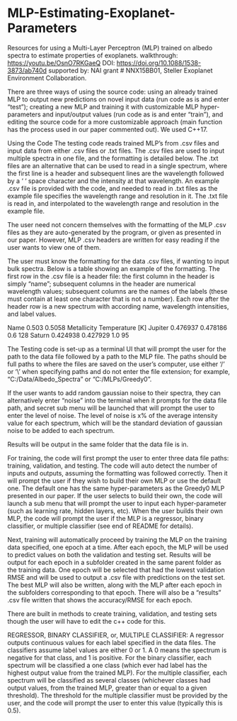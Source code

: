 # MLP-Estimating-Exoplanet-Parameters
Resources for using a Multi-Layer Perceptron (MLP) trained on albedo spectra to estimate properties of exoplanets. walkthrough: https://youtu.be/OsnO7RKGaeQ  DOI: https://doi.org/10.1088/1538-3873/ab740d supported by: NAI grant # NNX15BB01, Steller Exoplanet Environment Collaboration.

There are three ways of using the source code: using an already trained MLP to output new predictions on novel input data (run code as is and enter “test”); creating a new MLP and training it with customizable MLP hyper-parameters and input/output values (run code as is and enter “train”), and editing the source code for a more customizable approach (main function has the process used in our paper commented out). We used C++17.

Using the Code
The testing code reads trained MLP’s from .csv files and input data from either .csv files or .txt files. The .csv files are used to input multiple spectra in one file, and the formatting is detailed below. The .txt files are an alternative that can be used to read in a single spectrum, where the first line is a header and subsequent lines are the wavelength followed by a ‘ ‘ space character and the intensity at that wavelength. An example .csv file is provided with the code, and needed to read in .txt files as the example file specifies the wavelength range and resolution in it. The .txt file is read in, and interpolated to the wavelength range and resolution in the example file.

The user need not concern themselves with the formatting of the MLP .csv files as they are auto-generated by the program, or given as presented in our paper. However, MLP .csv headers are written for easy reading if the user wants to view one of them.

The user must know the formatting for the data .csv files, if wanting to input bulk spectra. Below is a table showing an example of the formatting. The first row in the .csv file is a header file: the first column in the header is simply “name”; subsequent columns in the header are numerical wavelength values; subsequent columns are the names of the labels (these must contain at least one character that is not a number). Each row after the header row is a new spectrum with according name, wavelength intensities, and label values.

Name	0.503	0.5058	Metallicity	Temperature [K]
Jupiter	0.476937	0.478186	0.6	128
Saturn	0.424938	0.427929	1.0	95

The Testing code is set-up as a terminal UI that will prompt the user for the path to the data file followed by a path to the MLP file. The paths should be full paths to where the files are saved on the user’s computer, use either ‘/’ or ‘\\’ when specifying paths and do not enter the file extension; for example, “C:/Data/Albedo_Spectra” or “C:/MLPs/Greedy0”.

If the user wants to add random gaussian noise to their spectra, they can alternatively enter “noise” into the terminal when it prompts for the data file path, and secret sub menu will be launched that will prompt the user to enter the level of noise. The level of noise is x% of the average intensity value for each spectrum, which will be the standard deviation of gaussian noise to be added to each spectrum.

Results will be output in the same folder that the data file is in.

For training, the code will first prompt the user to enter three data file paths: training, validation, and testing. The code will auto detect the number of inputs and outputs, assuming the formatting was followed correctly. Then it will prompt the user if they wish to build their own MLP or use the default one. The default one has the same hyper-parameters as the Greedy0 MLP presented in our paper. If the user selects to build their own, the code will launch a sub menu that will prompt the user to input each hyper-parameter (such as learning rate, hidden layers, etc). When the user builds their own MLP, the code will prompt the user if the MLP is a regressor, binary classifier, or multiple classifier (see end of README for details).

Next, training will automatically proceed by training the MLP on the training data specified, one epoch at a time. After each epoch, the MLP will be used to predict values on both the validation and testing set. Results will be output for each epoch in a subfolder created in the same parent folder as the training data. One epoch will be selected that had the lowest validation RMSE and will be used to output a .csv file with predictions on the test set. The best MLP will also be written, along with the MLP after each epoch in the subfolders corresponding to that epoch. There will also be a “results” .csv file written that shows the accuracy/RMSE for each epoch.

There are built in methods to create training, validation, and testing sets though the user will have to edit the c++ code for this.

REGRESSOR, BINARY CLASSIFIER, or, MULTIPLE CLASSIFIER:
A regressor outputs continuous values for each label specified in the data files. The classifiers assume label values are either 0 or 1. A 0 means the spectrum is negative for that class, and 1 is positive. For the binary classifier, each spectrum will be classified a one class (which ever had label has the highest output value from the trained MLP). For the multiple classifier, each spectrum will be classified as several classes (whichever classes had output values, from the trained MLP, greater than or equal to a given threshold). The threshold for the multiple classifier must be provided by the user, and the code will prompt the user to enter this value (typically this is 0.5).

